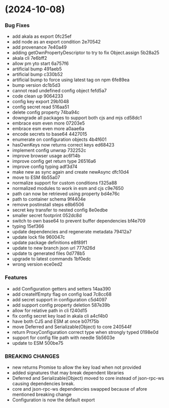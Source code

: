 #  (2024-10-08)


### Bug Fixes

* add akala as export 0fc25ef
* add node as an export condition 2e70542
* add provenance 7e40a49
* adding getOwnPropertyDescriptor to try to fix Object.assign 5b28a25
* akala cli 7e6bff2
* allow pm yto start 6a757f6
* artificial bump 491aeb5
* artificial bump c330b52
* artificial bump to force using latest tag on npm 6fe89ea
* bump version dc1b5d3
* cannot read undefined config object fefd5a7
* code clean up 9064233
* config key export 29b1048
* config secret read 516aa51
* delete config property 74ba94c
* downgrade all packages to support both cjs and mjs cd58dc1
* embrace esm even more 07203e5
* embrace esm even more a0aae6a
* encode secrets to base64 4427015
* enumerate on configuration objects 4b4f601
* hasOwnKeys now returns correct keys ed68423
* implement config unwrap 732252c
* improve browser usage ac6f14b
* improve config get return type 26516a6
* improve config typing adf3d74
* make new as sync again and create newAsync dfc10d4
* move to ESM 6b55a07
* normalize support for custom conditions f325a88
* normalized modules to work in esm and cjs c9e7650
* path can now be retrieved using property bd4e76c
* path to container schema 9f4404e
* remove postinstall steps e8b6506
* secret key transfer to nested config 8e0edbe
* smaller secret footprint 052dc8d
* switch to own base64 to prevent buffer dependencies bf4e709
* typing 15ef366
* update dependencies and regenerate metadata 79412a7
* update lock file 960047c
* update package definitions e8f89f1
* update to new branch json url 777d26d
* update ts generated files 0d778b5
* upgrade to latest commands 1bf0edc
* wrong version ece0ed2


### Features

* add Configuration getters and setters 14aa390
* add createIfEmpty flag on config load 7c8cc68
* add secret support in configuration c5d4097
* add support config property deletion 587e39b
* allow for relative path in cli f240d15
* fix config secret key load in akala cli a4cf4b0
* have both CJS and ESM at once b07f75b
* move Deferred and Serializable(Object) to core 240544f
* return ProxyConfiguration correct type when strongly typed 0198e0d
* support for config file path with needle 5b5603e
* update to ESM 500be75


### BREAKING CHANGES

* new returns Promise to allow the key load when not provided
* added signatures that may break dependent libraries
* Deferred and Serializable(Object) moved to core instead of json-rpc-ws causing dependencies break.
* core and json-rpc-ws dependencies swapped because of afore mentioned breaking change
* Configuration is now the default export



